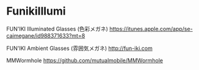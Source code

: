 # FunikiIllumi
FUN'IKI Illuminated Glasses (色彩メガネ)
https://itunes.apple.com/app/se-caimegane/id988371633?mt=8

FUN'IKI Ambient Glasses (雰囲気メガネ)
http://fun-iki.com

MMWormhole
https://github.com/mutualmobile/MMWormhole
